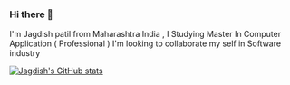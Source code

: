 ### Hi there 👋

I'm Jagdish patil from Maharashtra India , I Studying Master In Computer Application ( Professional )
I'm looking to collaborate my self in Software industry 


[![Jagdish's GitHub stats](https://github-readme-stats.vercel.app/api?username=jagdishpatil07)](https://github.com/jagdishpatil07[/github-readme-stats)
